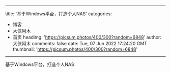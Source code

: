 
---
title: '基于Windows平台，打造个人NAS'
categories: 
 - 博客
 - 大侠阿木
 - 首页
headimg: 'https://picsum.photos/400/300?random=6848'
author: 大侠阿木
comments: false
date: Tue, 07 Jun 2022 17:24:20 GMT
thumbnail: 'https://picsum.photos/400/300?random=6848'
---

<div>   
基于Windows平台，打造个人NAS  
</div>
            